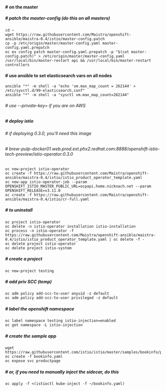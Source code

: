 #### # on the master

##### # patch the master-config (do this on all masters)
```
cd ~
wget https://raw.githubusercontent.com/Maistra/openshift-ansible/maistra-0.4/istio/master-config.patch
cp -p /etc/origin/master/master-config.yaml master-config.yaml.prepatch
oc ex config patch master-config.yaml.prepatch -p "$(cat master-config.patch)" > /etc/origin/master/master-config.yaml
/usr/local/bin/master-restart api && /usr/local/bin/master-restart controllers
```
#### # use ansible to set elasticsearch vars on all nodes
```
ansible "*" -m shell -a "echo 'vm.max_map_count = 262144' > /etc/sysctl.d/99-elasticsearch.conf"
ansible "*" -m shell -a "sysctl vm.max_map_count=262144"
```
###### # use --private-key= if you are on AWS
##### # deploy istio
###### # if deploying 0.3.0, you'll need this image 
###### # brew-pulp-docker01.web.prod.ext.phx2.redhat.com:8888/openshift-istio-tech-preview/istio-operator:0.3.0
```
oc new-project istio-operator
oc create -f https://raw.githubusercontent.com/Maistra/openshift-ansible/maistra-0.4/istio/istio_product_operator_template.yaml
oc new-app istio-operator-job --param OPENSHIFT_ISTIO_MASTER_PUBLIC_URL=ocpapi.home.nicknach.net --param OPENSHIFT_RELEASE=v3.11.0
oc create -f https://raw.githubusercontent.com/Maistra/openshift-ansible/maistra-0.4/istio/cr-full.yaml
```
##### # to uninstall
```
oc project istio-operator
oc delete -n istio-operator installation istio-installation
oc process -n istio-operator -f https://raw.githubusercontent.com/Maistra/openshift-ansible/maistra-0.4/istio/istio_product_operator_template.yaml | oc delete -f -
oc delete project istio-operator
oc delete project istio-system 
```
##### # create a project
```
oc new-project testing
```
##### # add priv SCC (temp)
```
oc adm policy add-scc-to-user anyuid -z default
oc adm policy add-scc-to-user privileged -z default
```
##### # label the openshift namespace 
```
oc label namespace testing istio-injection=enabled
oc get namespace -L istio-injection
```
##### # create the sample app
```
wget https://raw.githubusercontent.com/istio/istio/master/samples/bookinfo/platform/kube/bookinfo.yaml
oc create -f bookinfo.yaml
oc expose svc productpage
```
##### # or, if you need to manually inject the sidecar, do this
```
oc apply -f <(istioctl kube-inject -f ~/bookinfo.yaml)
```
